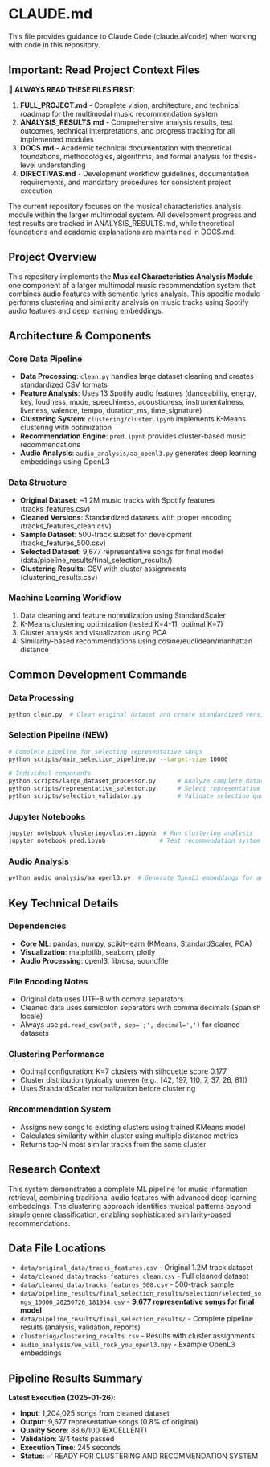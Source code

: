 # CLAUDE.md

This file provides guidance to Claude Code (claude.ai/code) when working with code in this repository.

## Important: Read Project Context Files

**🔗 ALWAYS READ THESE FILES FIRST**:
1. **FULL_PROJECT.md** - Complete vision, architecture, and technical roadmap for the multimodal music recommendation system
2. **ANALYSIS_RESULTS.md** - Comprehensive analysis results, test outcomes, technical interpretations, and progress tracking for all implemented modules
3. **DOCS.md** - Academic technical documentation with theoretical foundations, methodologies, algorithms, and formal analysis for thesis-level understanding
4. **DIRECTIVAS.md** - Development workflow guidelines, documentation requirements, and mandatory procedures for consistent project execution

The current repository focuses on the musical characteristics analysis module within the larger multimodal system. All development progress and test results are tracked in ANALYSIS_RESULTS.md, while theoretical foundations and academic explanations are maintained in DOCS.md.

## Project Overview

This repository implements the **Musical Characteristics Analysis Module** - one component of a larger multimodal music recommendation system that combines audio features with semantic lyrics analysis. This specific module performs clustering and similarity analysis on music tracks using Spotify audio features and deep learning embeddings.

## Architecture & Components

### Core Data Pipeline
- **Data Processing**: `clean.py` handles large dataset cleaning and creates standardized CSV formats
- **Feature Analysis**: Uses 13 Spotify audio features (danceability, energy, key, loudness, mode, speechiness, acousticness, instrumentalness, liveness, valence, tempo, duration_ms, time_signature)
- **Clustering System**: `clustering/cluster.ipynb` implements K-Means clustering with optimization
- **Recommendation Engine**: `pred.ipynb` provides cluster-based music recommendations
- **Audio Analysis**: `audio_analysis/aa_openl3.py` generates deep learning embeddings using OpenL3

### Data Structure
- **Original Dataset**: ~1.2M music tracks with Spotify features (tracks_features.csv)
- **Cleaned Versions**: Standardized datasets with proper encoding (tracks_features_clean.csv)
- **Sample Dataset**: 500-track subset for development (tracks_features_500.csv)
- **Selected Dataset**: 9,677 representative songs for final model (data/pipeline_results/final_selection_results/)
- **Clustering Results**: CSV with cluster assignments (clustering_results.csv)

### Machine Learning Workflow
1. Data cleaning and feature normalization using StandardScaler
2. K-Means clustering optimization (tested K=4-11, optimal K=7)
3. Cluster analysis and visualization using PCA
4. Similarity-based recommendations using cosine/euclidean/manhattan distance

## Common Development Commands

### Data Processing
```bash
python clean.py  # Clean original dataset and create standardized versions
```

### Selection Pipeline (NEW)
```bash
# Complete pipeline for selecting representative songs
python scripts/main_selection_pipeline.py --target-size 10000

# Individual components
python scripts/large_dataset_processor.py      # Analyze complete dataset
python scripts/representative_selector.py      # Select representative subset
python scripts/selection_validator.py          # Validate selection quality
```

### Jupyter Notebooks
```bash
jupyter notebook clustering/cluster.ipynb  # Run clustering analysis
jupyter notebook pred.ipynb               # Test recommendation system
```

### Audio Analysis
```bash
python audio_analysis/aa_openl3.py  # Generate OpenL3 embeddings for audio files
```

## Key Technical Details

### Dependencies
- **Core ML**: pandas, numpy, scikit-learn (KMeans, StandardScaler, PCA)
- **Visualization**: matplotlib, seaborn, plotly
- **Audio Processing**: openl3, librosa, soundfile

### File Encoding Notes
- Original data uses UTF-8 with comma separators
- Cleaned data uses semicolon separators with comma decimals (Spanish locale)
- Always use `pd.read_csv(path, sep=';', decimal=',')` for cleaned datasets

### Clustering Performance
- Optimal configuration: K=7 clusters with silhouette score 0.177
- Cluster distribution typically uneven (e.g., [42, 197, 110, 7, 37, 26, 81])
- Uses StandardScaler normalization before clustering

### Recommendation System
- Assigns new songs to existing clusters using trained KMeans model
- Calculates similarity within cluster using multiple distance metrics
- Returns top-N most similar tracks from the same cluster

## Research Context

This system demonstrates a complete ML pipeline for music information retrieval, combining traditional audio features with advanced deep learning embeddings. The clustering approach identifies musical patterns beyond simple genre classification, enabling sophisticated similarity-based recommendations.

## Data File Locations

- `data/original_data/tracks_features.csv` - Original 1.2M track dataset
- `data/cleaned_data/tracks_features_clean.csv` - Full cleaned dataset  
- `data/cleaned_data/tracks_features_500.csv` - 500-track sample
- `data/pipeline_results/final_selection_results/selection/selected_songs_10000_20250726_181954.csv` - **9,677 representative songs for final model**
- `data/pipeline_results/final_selection_results/` - Complete pipeline results (analysis, validation, reports)
- `clustering/clustering_results.csv` - Results with cluster assignments
- `audio_analysis/we_will_rock_you_openl3.npy` - Example OpenL3 embeddings

## Pipeline Results Summary

**Latest Execution (2025-01-26)**:
- **Input**: 1,204,025 songs from cleaned dataset
- **Output**: 9,677 representative songs (0.8% of original)
- **Quality Score**: 88.6/100 (EXCELLENT)
- **Validation**: 3/4 tests passed
- **Execution Time**: 245 seconds
- **Status**: ✅ READY FOR CLUSTERING AND RECOMMENDATION SYSTEM